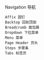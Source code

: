 Navigation 导航

    Affix 固钉
    Backtop 回到顶部
    Breadcrumb 面包屑
    Dropdown 下拉菜单
    Menu 菜单
    Page Header 页头
    Steps 步骤条
    Tabs 标签页
